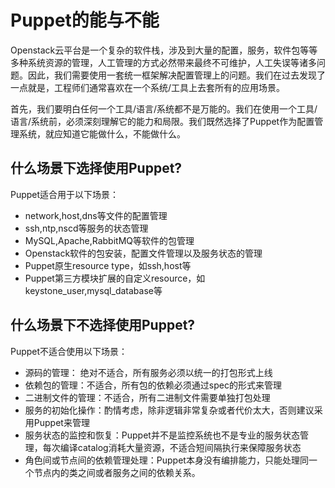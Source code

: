 # Puppet的能与不能

Openstack云平台是一个复杂的软件栈，涉及到大量的配置，服务，软件包等等多种系统资源的管理，人工管理的方式必然带来最终不可维护，人工失误等诸多问题。因此，我们需要使用一套统一框架解决配置管理上的问题。我们在过去发现了一点就是，工程师们通常喜欢在一个系统/工具上去套所有的应用场景。

首先，我们要明白任何一个工具/语言/系统都不是万能的。我们在使用一个工具/语言/系统前，必须深刻理解它的能力和局限。我们既然选择了Puppet作为配置管理系统，就应知道它能做什么，不能做什么。


## 什么场景下选择使用Puppet?

Puppet适合用于以下场景：

- network,host,dns等文件的配置管理
- ssh,ntp,nscd等服务的状态管理
- MySQL,Apache,RabbitMQ等软件的包管理
- Openstack软件的包安装，配置文件管理以及服务状态的管理
- Puppet原生resource type，如ssh,host等
- Puppet第三方模块扩展的自定义resource，如keystone_user,mysql_database等

## 什么场景下不选择使用Puppet?

Puppet不适合使用以下场景：

- 源码的管理： 绝对不适合，所有服务必须以统一的打包形式上线
- 依赖包的管理：不适合，所有包的依赖必须通过spec的形式来管理
- 二进制文件的管理：不适合，所有二进制文件需要单独打包处理
- 服务的初始化操作：酌情考虑，除非逻辑非常复杂或者代价太大，否则建议采用Puppet来管理
- 服务状态的监控和恢复：Puppet并不是监控系统也不是专业的服务状态管理，每次编译catalog消耗大量资源，不适合短间隔执行来保障服务状态
- 角色间或节点间的依赖管理处理：Puppet本身没有编排能力，只能处理同一个节点内的类之间或者服务之间的依赖关系。
